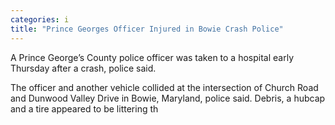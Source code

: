 ```yaml
---
categories: i
title: "Prince Georges Officer Injured in Bowie Crash Police"
---
```


A Prince George’s County police officer was taken to a hospital early Thursday after a crash, police said.



The officer and another vehicle collided at the intersection of Church Road and Dunwood Valley Drive in Bowie, Maryland, police said. Debris, a hubcap and a tire appeared to be littering th